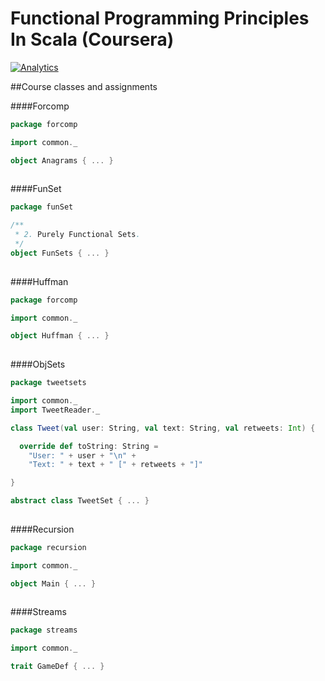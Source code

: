 # Functional Programming Principles In Scala (Coursera)
[![Analytics](https://ga-beacon.appspot.com/UA-68658653-1/functionalprogrammingprinciplesinscala/readme)](https://github.com/igrigorik/ga-beacon)

##Course classes and assignments

####Forcomp
```scala
package forcomp

import common._

object Anagrams { ... }
  
```

####FunSet
```scala
package funSet

/**
 * 2. Purely Functional Sets.
 */
object FunSets { ... }
  
```

####Huffman
```scala
package forcomp

import common._

object Huffman { ... }
  
```

####ObjSets
```scala
package tweetsets

import common._
import TweetReader._

class Tweet(val user: String, val text: String, val retweets: Int) {

  override def toString: String =
    "User: " + user + "\n" +
    "Text: " + text + " [" + retweets + "]"

}

abstract class TweetSet { ... }
  
```

####Recursion
```scala
package recursion

import common._

object Main { ... }
  
```

####Streams
```scala
package streams

import common._

trait GameDef { ... }
  
```



